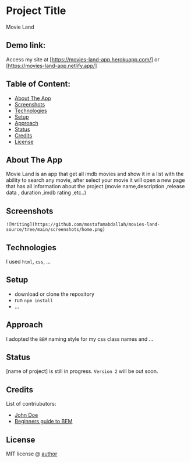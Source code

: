 # Project Title

Movie Land

## Demo link:

Access my site at [https://movies-land-app.herokuapp.com/] or [https://movies-land-app.netlify.app/]

## Table of Content:

- [About The App](#about-the-app)
- [Screenshots](#screenshots)
- [Technologies](#technologies)
- [Setup](#setup)
- [Approach](#approach)
- [Status](#status)
- [Credits](#credits)
- [License](#license)

## About The App

Movie Land is an app that get all imdb movies and show it in a list with the ability to search any movie, after select your movie it will open a new page that has all information about the project (movie name,description ,release data , duration ,imdb rating ,etc..)

## Screenshots

`![Writing](https://github.com/mostafamabdallah/movies-land-source/tree/main/screenshots/home.png)`

## Technologies

I used `html`, `css`, ...

## Setup

- download or clone the repository
- run `npm install`
- ...

## Approach

I adopted the `BEM` naming style for my css class names and ...

## Status

[name of project] is still in progress. `Version 2` will be out soon.

## Credits

List of contriubutors:

- [John Doe](johndoe.com)
- [Beginners guide to BEM](link-goes-here.com)

## License

MIT license @ [author](author.com)

